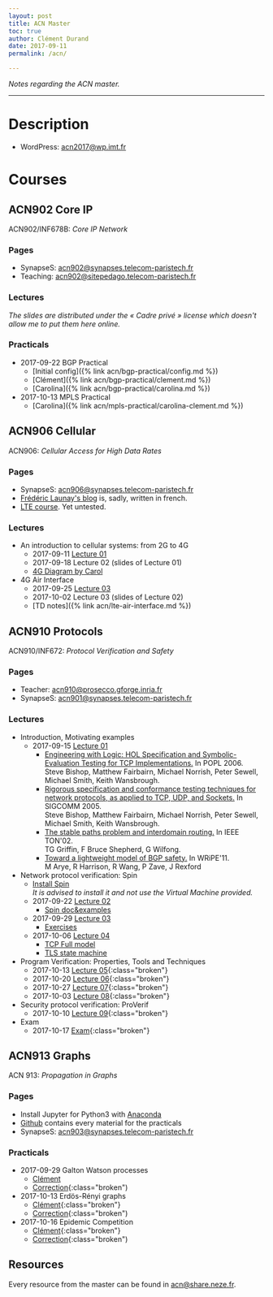 ```yaml
---
layout: post
title: ACN Master
toc: true
author: Clément Durand
date: 2017-09-11
permalink: /acn/

---
```


*Notes regarding the ACN master.*

---

# Description

* WordPress: [acn2017@wp.imt.fr](https://acn2017.wp.imt.fr/)

# Courses

## ACN902 Core IP

ACN902/INF678B: *Core IP Network*

### Pages

* SynapseS: [acn902@synapses.telecom-paristech.fr](https://synapses.telecom-paristech.fr/catalogue/2017-2018/ue/10739/ACN902-core-ip-network-inf678b)
* Teaching: [acn902@sitepedago.telecom-paristech.fr](https://sitepedago.telecom-paristech.fr/front/site_CoreIPNet.html)

### Lectures

*The slides are distributed under the « Cadre privé » license which doesn't allow me to put them here online.*

### Practicals

* 2017-09-22 BGP Practical
  * [Initial config]({% link acn/bgp-practical/config.md %})
  * [Clément]({% link acn/bgp-practical/clement.md %})
  * [Carolina]({% link acn/bgp-practical/carolina.md %})
* 2017-10-13 MPLS Practical
  * [Carolina]({% link acn/mpls-practical/carolina-clement.md %})

## ACN906 Cellular

ACN906: *Cellular Access for High Data Rates*

### Pages

* SynapseS: [acn906@synapses.telecom-paristech.fr](https://synapses.telecom-paristech.fr/catalogue/2017-2018/ue/10631/ACN906-cellular-access-for-high-data-rates)
* [Frédéric Launay's blog](http://blogs.univ-poitiers.fr/f-launay/) is, sadly, written in french.
* [LTE course](http://www.3glteinfo.com/lte-tutorial-free-online-lte-training-courses/). Yet untested.

### Lectures

* An introduction to cellular systems: from 2G to 4G
  * 2017-09-11 [Lecture 01](/share/acn/906/01-lte-archi-acn.pdf)
  * 2017-09-18 Lecture 02 (slides of Lecture 01)
  * [4G Diagram by Carol](/share/acn/906/lte-schema.pdf)
* 4G Air Interface
  * 2017-09-25 [Lecture 03](/share/acn/906/03-lte-phy-mac-rlc.pdf)
  * 2017-10-02 Lecture 03 (slides of Lecture 02)
  * [TD notes]({% link acn/lte-air-interface.md %})

## ACN910 Protocols

ACN910/INF672: *Protocol Verification and Safety*

### Pages

* Teacher: [acn910@prosecco.gforge.inria.fr](http://prosecco.gforge.inria.fr/personal/karthik/teaching/ACN910.html)
* SynapseS: [acn901@synapses.telecom-paristech.fr](https://synapses.telecom-paristech.fr/catalogue/2017-2018/ue/10825/ACN901-protocol-safety-and-verification)

### Lectures
* Introduction, Motivating examples
  * 2017-09-15 [Lecture 01](/share/acn/910/lecture01.pdf)
    * [Engineering with Logic: HOL Specification and Symbolic-Evaluation Testing for TCP Implementations.](http://www.cl.cam.ac.uk/~pes20/Netsem/paper3.pdf)
    In POPL 2006.<br/>
    Steve Bishop, Matthew Fairbairn, Michael Norrish, Peter Sewell, Michael Smith, Keith Wansbrough.
    * [Rigorous specification and conformance testing techniques for network protocols, as applied to TCP, UDP, and Sockets.](http://www.cl.cam.ac.uk/~pes20/Netsem/paper.pdf)
    In SIGCOMM 2005.<br/>
    Steve Bishop, Matthew Fairbairn, Michael Norrish, Peter Sewell, Michael Smith, Keith Wansbrough.
    * [The stable paths problem and interdomain routing.](/share/acn/910/00993304.pdf)
    In IEEE TON'02.<br/>
    TG Griffin, F Bruce Shepherd, G Wilfong.
    * [Toward a lightweight model of BGP safety.](/share/acn/910/bgp-wripe11.pdf)
    In WRiPE'11.<br/>
    M Arye, R Harrison, R Wang, P Zave, J Rexford
* Network protocol verification: Spin
  * [Install Spin](spin/)<br/>
  *It is advised to install it and not use the Virtual Machine provided.*
  * 2017-09-22 [Lecture 02](/share/acn/910/lecture02.pdf)
    * [Spin doc&examples](/share/acn/910/spin.zip)
  * 2017-09-29 [Lecture 03](/share/acn/910/lecture03.pdf)
    * [Exercises](/share/acn/910/exercises.zip)
  * 2017-10-06 [Lecture 04](/share/acn/910/lecture04.pdf)
    * [TCP Full model](/share/acn/910/tcp-full.pml)
    * [TLS state machine](/share/acn/910/tls.pml)
* Program Verification: Properties, Tools and Techniques
  * 2017-10-13 [Lecture 05](/404){:class="broken"}
  * 2017-10-20 [Lecture 06](/404){:class="broken"}
  * 2017-10-27 [Lecture 07](/404){:class="broken"}
  * 2017-10-03 [Lecture 08](/404){:class="broken"}
* Security protocol verification: ProVerif
  * 2017-10-10 [Lecture 09](/404){:class="broken"}
* Exam
  * 2017-10-17 [Exam](/404){:class="broken"}

## ACN913 Graphs

ACN 913: *Propagation in Graphs*

### Pages

* Install Jupyter for Python3 with [Anaconda](https://www.anaconda.com/download/)
* [Github](https://github.com/balouf/INF674) contains every material for the practicals
* SynapseS: [acn903@synapses.telecom-paristech.fr](https://synapses.telecom-paristech.fr/catalogue/2017-2018/ue/10417/ACN903-propagation-in-graphs)

### Practicals

* 2017-09-29 Galton Watson processes
  * [Clément](/share/acn/913/tp/01-Galton-Watson-TP.html)
  * [Correction](/404){:class="broken")
* 2017-10-13 Erdös-Rényi graphs
  * [Clément](/share/acn/913/tp/02-Erdos-Renyi-TP.html){:class="broken"}
  * [Correction](/404){:class="broken")
* 2017-10-16 Epidemic Competition
  * [Clément](/share/acn/913/tp/03-Competitive-Epidemics-TP.html){:class="broken"}
  * [Correction](/404){:class="broken")

## Resources

Every resource from the master can be found in [acn@share.neze.fr](/share/acn/).
